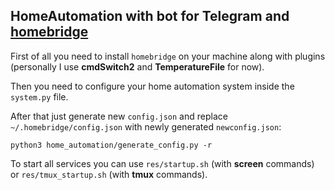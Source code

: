 ## HomeAutomation with bot for Telegram and [homebridge](https://github.com/nfarina/homebridge)

First of all you need to install `homebridge` on your machine along with plugins (personally I use **cmdSwitch2** and **TemperatureFile** for now).

Then you need to configure your home automation system inside the `system.py` file.

After that just generate new `config.json` and replace `~/.homebridge/config.json` with newly generated `newconfig.json`: 
```
python3 home_automation/generate_config.py -r
```

To start all services you can use `res/startup.sh` (with **screen** commands) or `res/tmux_startup.sh` (with **tmux** commands).